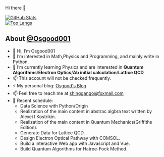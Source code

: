 <!---
Osgood001/Osgood001 is a ✨ special ✨ repository because its `README.md` (this file) appears on your GitHub profile.
You can click the Preview link to take a look at your changes.
--->


 Hi there 👋

<a href="https://github.com/Osgood001">
  <img alt="GitHub Stats" src="https://github-readme-stats.vercel.app/api?username=Osgood001&show_icons=true&include_all_commits=true&count_private=true" />
</a>

<br>

<a href="https://github.com/osgood001">
  <img alt="Top Langs" src="https://github-readme-stats.vercel.app/api/top-langs/?username=Osgood001&layout=compact" />
</a>

<br>

## About [@Osgood001](https://github.com/Osgood001)

- 👋 Hi, I’m Osgood001
- 👀 I’m interested in Math,Physics and Programming, and mainly write in Python.
- 🌱 I’m currently learning Physics and are interested in **Quantum Algorithms**/**Electron Optics**/**Ab initial calculation**/**Lattice QCD**
- 📫 This account will not be checked frequently.
- ⚡ My personal blog: [Osgood's Blog](https://osgood001.github.io)
- 📫 Feel free to reach me at shinggango@foxmail.com
- 💠 Recent schedule: 
  - Data Science with Python/Origin
  - Realization of the main content in abstrac algbra text written by Alexei I Kostrikin.
  - Realization of the main content in Quantum Mechanics(Griffiths Edition).
  - Generate Data for Lattice QCD.
  - Design Electron Optical Pathway with COMSOL.
  - Build a interactive Web app with Javascript and Vue.
  - Build Quantum Algorithms for Hatree-Fock Method.
<!--   - Take up learning Unity and build small games for fun.
  - Social community research: Based on Bilibili and QQ zone.
  - Read basics on AI,finance,Linguistic Acoustics. -->
